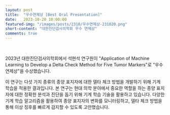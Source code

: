 ```yaml
---
layout: post
title:  "우수연제상 [Best Oral Presentation]" 
date:   2023-10-20 10:00:00
featured-img: "/images/posts/2310/우수연제상-231020.png"
short-content: "대한진단검사의학회 우수 연제상" 
comments: true
---
```


<br> 



2023년 대한진단검사의학회에서 석현석 연구원이 "Application of Machine Learning to Develop a Delta Check Method for Five Tumor Markers"로 "우수연제상"을 수상했습니다.

이 연구는 다섯 가지 종류의 종양 표지자에 대한 델타 체크 방법을 개발하기 위해 기계 학습을 적용한 결과입니다.
본 연구는 현대 의학 분야에서 중요한 역할을 하는 종양 표지자에 대한 정확한 분석과 진단을 돕기 위해 기계 학습 기술을 활용하고 있습니다.
다양한 기계 학습 알고리즘을 활용하여 종양 표지자의 변화를 모니터링하고, 델타 체크 방법을 통해 이상 징후를 빠르게 감지할 수 있도록 고안했습니다.


<span class="image featured" style="max-width: 50%; max-height: 50%"><img src="/images/posts/2310/우수연제상-231020.png" alt="" style="wdith:50% ,height:50%"></span>